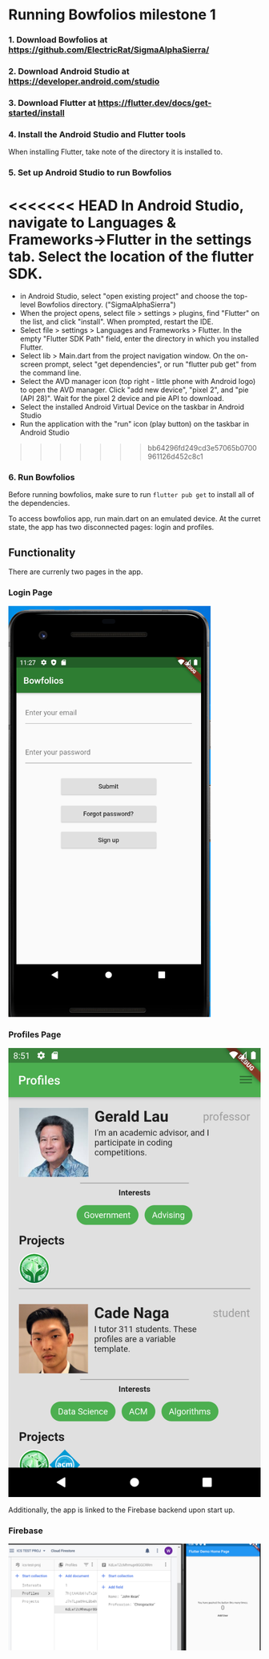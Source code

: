# Running Bowfolios milestone 1

### 1. Download Bowfolios at https://github.com/ElectricRat/SigmaAlphaSierra/

### 2. Download Android Studio at https://developer.android.com/studio

### 3. Download Flutter at https://flutter.dev/docs/get-started/install

### 4. Install the Android Studio and Flutter tools

When installing Flutter, take note of the directory it is installed to.

### 5. Set up Android Studio to run Bowfolios

<<<<<<< HEAD
In Android Studio, navigate to Languages & Frameworks->Flutter in the settings tab.
Select the location of the flutter SDK.
=======
 - in Android Studio, select "open existing project" and choose the top-level Bowfolios directory. ("SigmaAlphaSierra")
 - When the project opens, select file > settings > plugins, find "Flutter" on the list, and click "install". When prompted, restart the IDE.
 - Select file > settings > Languages and Frameworks > Flutter. In the empty "Flutter SDK Path" field, enter the directory in which you installed Flutter.
 - Select lib > Main.dart from the project navigation window. On the on-screen prompt, select "get dependencies", or run "flutter pub get" from the command line.
 - Select the AVD manager icon (top right - little phone with Android logo) to open the AVD manager. Click "add new device", "pixel 2", and "pie (API 28)". Wait for the pixel 2 device and pie API to download. 
 - Select the installed Android Virtual Device on the taskbar in Android Studio
 - Run the application with the "run" icon (play button) on the taskbar in Android Studio
 
>>>>>>> bb64296fd249cd3e57065b0700961126d452c8c1

### 6. Run Bowfolios

Before running bowfolios, make sure to run `flutter pub get` to install all
of the dependencies.

To access bowfolios app, run main.dart on an emulated device. At the curret state,
the app has two disconnected pages: login and profiles.

## Functionality

There are currenly two pages in the app.

### Login Page
![](images/login.png)

### Profiles Page
![](images/profiles.png)

Additionally, the app is linked to the Firebase backend upon start up.

### Firebase
![](images/firebase.png)
